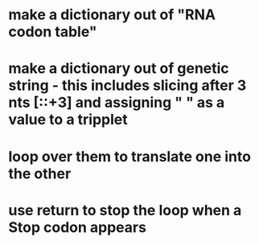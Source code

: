 # make a dictionary out of "RNA codon table"
# make a dictionary out of genetic string - this includes slicing after 3 nts [::+3] and assigning " " as a value to a tripplet
# loop over them to translate one into the other
# use return to stop the loop when a Stop codon appears
